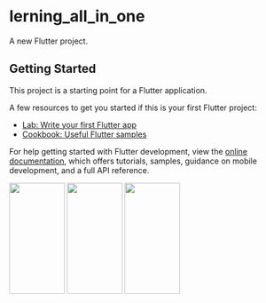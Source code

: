 # lerning_all_in_one

A new Flutter project.

## Getting Started

This project is a starting point for a Flutter application.

A few resources to get you started if this is your first Flutter project:

- [Lab: Write your first Flutter app](https://docs.flutter.dev/get-started/codelab)
- [Cookbook: Useful Flutter samples](https://docs.flutter.dev/cookbook)

For help getting started with Flutter development, view the
[online documentation](https://docs.flutter.dev/), which offers tutorials,
samples, guidance on mobile development, and a full API reference.

<img src="https://github.com/userkrunal/lerning_all_in_one/assets/120082312/149a341e-014b-45b8-834f-e06fb7afdf0b"  width="100" height="200">

<img src="https://github.com/userkrunal/lerning_all_in_one/assets/120082312/62087f34-5295-46ee-b618-e43f7410984e"  width="100" height="200">

<img src="https://github.com/userkrunal/lerning_all_in_one/assets/120082312/955bde99-34e7-4a47-8e90-1904cd9ddeba"  width="100" height="200">

